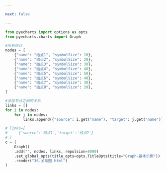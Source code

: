 ```yaml
---

next: false

---
```




<BlogInfo id="665" title="73.关系图" author="白日梦想猿" pv=0 read_times=0 pre_cost_time="0分37秒" category="pyecharts学习" tag_list="['pyecharts学习']" create_time="2021.01.23 11:58:43" update_time="2021.01.23 12:04:05" />

```python
from pyecharts import options as opts
from pyecharts.charts import Graph

#所有结点
nodes = [
    {"name": "结点1", "symbolSize": 10},
    {"name": "结点2", "symbolSize": 20},
    {"name": "结点3", "symbolSize": 30},
    {"name": "结点4", "symbolSize": 40},
    {"name": "结点5", "symbolSize": 50},
    {"name": "结点6", "symbolSize": 40},
    {"name": "结点7", "symbolSize": 30},
    {"name": "结点8", "symbolSize": 20},
]

#添加节点之间的关系
links = []
for i in nodes:
    for j in nodes:
        links.append({"source": i.get("name"), "target": j.get("name")})

# links=[
#     {'source':'结点1','target':'结点2'}
# ]
c = (
    Graph()
    .add("", nodes, links, repulsion=8000)
    .set_global_opts(title_opts=opts.TitleOpts(title="Graph-基本示例"))
    .render("36.关系图.html")
)

```



<ActionBox />
